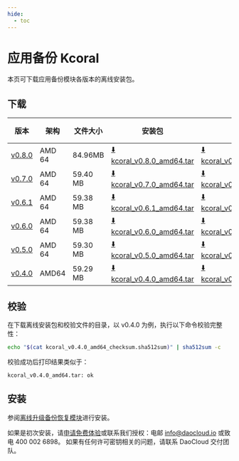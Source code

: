 ```yaml
---
hide:
  - toc
---
```


# 应用备份 Kcoral

本页可下载应用备份模块各版本的离线安装包。

## 下载

| 版本 | 架构 | 文件大小 | 安装包 |  校验文件 | 更新日期 |
| ---- | --- | ------ | ------ | ------- | ------- |
| [v0.8.0](../../kpanda/intro/release-notes.md) | AMD 64 | 84.96MB | [:arrow_down: kcoral_v0.8.0_amd64.tar](https://qiniu-download-public.daocloud.io/DaoCloud_Enterprise/kcoral_v0.8.0_amd64.tar) | [:arrow_down: kcoral_v0.8.0_amd64_checksum.sha512sum](https://qiniu-download-public.daocloud.io/DaoCloud_Enterprise/kcoral_v0.8.0_amd64_checksum.sha512sum) | 2024-01-02 |
| [v0.7.0](../../kpanda/intro/release-notes.md) | AMD 64 | 59.40 MB | [:arrow_down: kcoral_v0.7.0_amd64.tar](https://qiniu-download-public.daocloud.io/DaoCloud_Enterprise/kcoral_v0.7.0_amd64.tar) | [:arrow_down: kcoral_v0.7.0_amd64_checksum.sha512sum](https://qiniu-download-public.daocloud.io/DaoCloud_Enterprise/kcoral_v0.7.0_amd64_checksum.sha512sum) | 2023-12-01 |
| [v0.6.1](../../kpanda/intro/release-notes.md) | AMD 64 | 59.38 MB | [:arrow_down: kcoral_v0.6.1_amd64.tar](https://qiniu-download-public.daocloud.io/DaoCloud_Enterprise/kcoral_v0.6.1_amd64.tar) | [:arrow_down: kcoral_v0.6.1_amd64_checksum.sha512sum](https://qiniu-download-public.daocloud.io/DaoCloud_Enterprise/kcoral_v0.6.1_amd64_checksum.sha512sum) | 2023-11-07 |
| [v0.6.0](../../kpanda/intro/release-notes.md) | AMD 64 | 59.38 MB | [:arrow_down: kcoral_v0.6.0_amd64.tar](https://qiniu-download-public.daocloud.io/DaoCloud_Enterprise/kcoral_v0.6.0_amd64.tar) | [:arrow_down: kcoral_v0.6.0_amd64_checksum.sha512sum](https://qiniu-download-public.daocloud.io/DaoCloud_Enterprise/kcoral_v0.6.0_amd64_checksum.sha512sum) | 2023-10-26 |
| [v0.5.0](../../kpanda/intro/release-notes.md) | AMD 64 | 59.30 MB | [:arrow_down: kcoral_v0.5.0_amd64.tar](https://qiniu-download-public.daocloud.io/DaoCloud_Enterprise/kcoral_v0.5.0_amd64.tar) | [:arrow_down: kcoral_v0.5.0_amd64_checksum.sha512sum](https://qiniu-download-public.daocloud.io/DaoCloud_Enterprise/kcoral_v0.5.0_amd64_checksum.sha512sum) | 2023-09-01 |
| [v0.4.0](../../kpanda/intro/release-notes.md) | AMD64 | 59.29 MB | [:arrow_down: kcoral_v0.4.0_amd64.tar](https://qiniu-download-public.daocloud.io/DaoCloud_Enterprise/kcoral_v0.4.0_amd64.tar) | [:arrow_down: kcoral_v0.4.0_amd64_checksum.sha512sum](https://qiniu-download-public.daocloud.io/DaoCloud_Enterprise/kcoral_v0.4.0_amd64_checksum.sha512sum) | 2023-08-08 |

## 校验

在下载离线安装包和校验文件的目录，以 v0.4.0 为例，执行以下命令校验完整性：

```sh
echo "$(cat kcoral_v0.4.0_amd64_checksum.sha512sum)" | sha512sum -c
```

校验成功后打印结果类似于：

```none
kcoral_v0.4.0_amd64.tar: ok
```

## 安装

参阅[离线升级备份恢复模块](../../kpanda/user-guide/backup/offline-upgrade.md)进行安装。

如果是初次安装，请[申请免费体验](../../dce/license0.md)或联系我们授权：电邮 info@daocloud.io 或致电 400 002 6898。
如果有任何许可密钥相关的问题，请联系 DaoCloud 交付团队。
